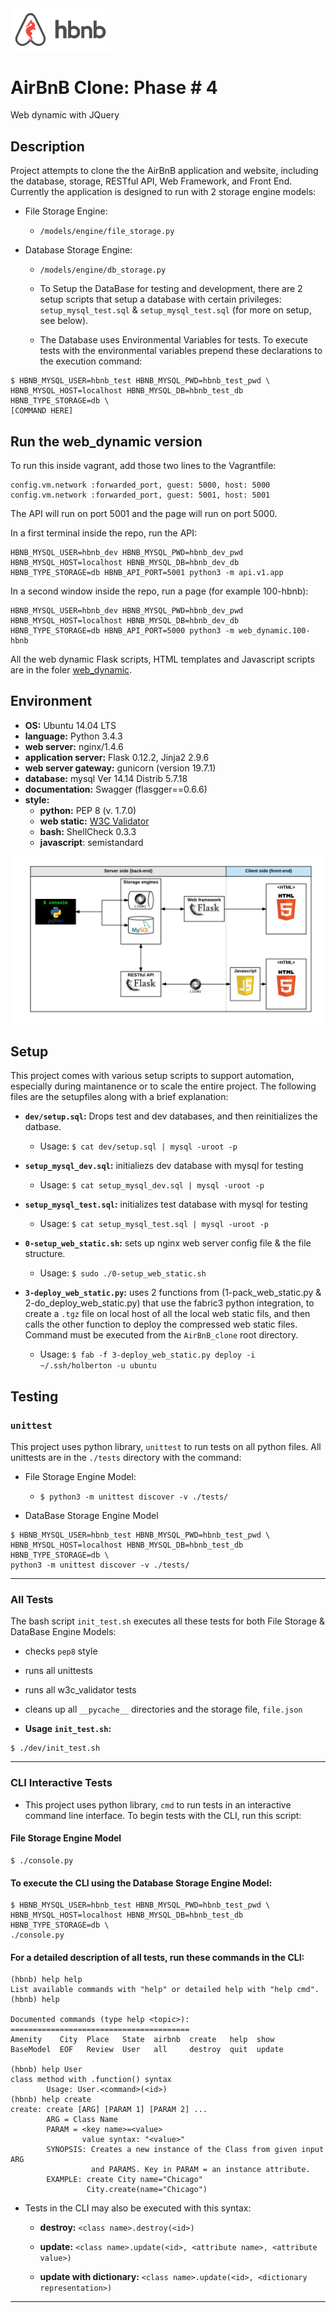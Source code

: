 <img src="https://github.com/Milla2000/AirBnB_clone_v3/blob/master/dev/HBTN-hbnb-Final.png" width="160" height=auto />

# AirBnB Clone: Phase # 4

Web dynamic with JQuery

## Description

Project attempts to clone the the AirBnB application and website, including the
database, storage, RESTful API, Web Framework, and Front End. Currently the
application is designed to run with 2 storage engine models:

- File Storage Engine:

  - `/models/engine/file_storage.py`

- Database Storage Engine:

  - `/models/engine/db_storage.py`

  - To Setup the DataBase for testing and development, there are 2 setup
    scripts that setup a database with certain privileges: `setup_mysql_test.sql`
    & `setup_mysql_test.sql` (for more on setup, see below).

  - The Database uses Environmental Variables for tests. To execute tests with
    the environmental variables prepend these declarations to the execution
    command:

```
$ HBNB_MYSQL_USER=hbnb_test HBNB_MYSQL_PWD=hbnb_test_pwd \
HBNB_MYSQL_HOST=localhost HBNB_MYSQL_DB=hbnb_test_db HBNB_TYPE_STORAGE=db \
[COMMAND HERE]
```

## Run the web_dynamic version

To run this inside vagrant, add those two lines to the Vagrantfile:

```
config.vm.network :forwarded_port, guest: 5000, host: 5000
config.vm.network :forwarded_port, guest: 5001, host: 5001
```

The API will run on port 5001 and the page will run on port 5000.

In a first terminal inside the repo, run the API:

```
HBNB_MYSQL_USER=hbnb_dev HBNB_MYSQL_PWD=hbnb_dev_pwd HBNB_MYSQL_HOST=localhost HBNB_MYSQL_DB=hbnb_dev_db HBNB_TYPE_STORAGE=db HBNB_API_PORT=5001 python3 -m api.v1.app
```

In a second window inside the repo, run a page (for example 100-hbnb):

```
HBNB_MYSQL_USER=hbnb_dev HBNB_MYSQL_PWD=hbnb_dev_pwd HBNB_MYSQL_HOST=localhost HBNB_MYSQL_DB=hbnb_dev_db HBNB_TYPE_STORAGE=db HBNB_API_PORT=5000 python3 -m web_dynamic.100-hbnb
```

All the web dynamic Flask scripts, HTML templates and Javascript scripts are in the foler [web_dynamic](./web_dynamic).

## Environment

- **OS:** Ubuntu 14.04 LTS
- **language:** Python 3.4.3
- **web server:** nginx/1.4.6
- **application server:** Flask 0.12.2, Jinja2 2.9.6
- **web server gateway:** gunicorn (version 19.7.1)
- **database:** mysql Ver 14.14 Distrib 5.7.18
- **documentation:** Swagger (flasgger==0.6.6)
- **style:**
  - **python:** PEP 8 (v. 1.7.0)
  - **web static:** [W3C Validator](https://validator.w3.org/)
  - **bash:** ShellCheck 0.3.3
  - **javascript**: semistandard

<img src="https://github.com/Milla2000/AirBnB_clone_v3/blob/master/dev/hbnb_step5.png" />

## Setup

This project comes with various setup scripts to support automation, especially
during maintanence or to scale the entire project. The following files are the
setupfiles along with a brief explanation:

- **`dev/setup.sql`:** Drops test and dev databases, and then reinitializes
  the datbase.

  - Usage: `$ cat dev/setup.sql | mysql -uroot -p`

- **`setup_mysql_dev.sql`:** initialiezs dev database with mysql for testing

  - Usage: `$ cat setup_mysql_dev.sql | mysql -uroot -p`

- **`setup_mysql_test.sql`:** initializes test database with mysql for testing

  - Usage: `$ cat setup_mysql_test.sql | mysql -uroot -p`

- **`0-setup_web_static.sh`:** sets up nginx web server config file & the file
  structure.

  - Usage: `$ sudo ./0-setup_web_static.sh`

- **`3-deploy_web_static.py`:** uses 2 functions from (1-pack_web_static.py &
  2-do_deploy_web_static.py) that use the fabric3 python integration, to create
  a `.tgz` file on local host of all the local web static fils, and then calls
  the other function to deploy the compressed web static files. Command must
  be executed from the `AirBnB_clone` root directory.

  - Usage: `$ fab -f 3-deploy_web_static.py deploy -i ~/.ssh/holberton -u ubuntu`

## Testing

### `unittest`

This project uses python library, `unittest` to run tests on all python files.
All unittests are in the `./tests` directory with the command:

- File Storage Engine Model:

  - `$ python3 -m unittest discover -v ./tests/`

- DataBase Storage Engine Model

```
$ HBNB_MYSQL_USER=hbnb_test HBNB_MYSQL_PWD=hbnb_test_pwd \
HBNB_MYSQL_HOST=localhost HBNB_MYSQL_DB=hbnb_test_db HBNB_TYPE_STORAGE=db \
python3 -m unittest discover -v ./tests/
```

---

### All Tests

The bash script `init_test.sh` executes all these tests for both File Storage &
DataBase Engine Models:

- checks `pep8` style

- runs all unittests

- runs all w3c_validator tests

- cleans up all `__pycache__` directories and the storage file, `file.json`

- **Usage `init_test.sh`:**

```
$ ./dev/init_test.sh
```

---

### CLI Interactive Tests

- This project uses python library, `cmd` to run tests in an interactive command
  line interface. To begin tests with the CLI, run this script:

#### File Storage Engine Model

```
$ ./console.py
```

#### To execute the CLI using the Database Storage Engine Model:

```
$ HBNB_MYSQL_USER=hbnb_test HBNB_MYSQL_PWD=hbnb_test_pwd \
HBNB_MYSQL_HOST=localhost HBNB_MYSQL_DB=hbnb_test_db HBNB_TYPE_STORAGE=db \
./console.py
```

#### For a detailed description of all tests, run these commands in the CLI:

```
(hbnb) help help
List available commands with "help" or detailed help with "help cmd".
(hbnb) help

Documented commands (type help <topic>):
========================================
Amenity    City  Place   State  airbnb  create   help  show
BaseModel  EOF   Review  User   all     destroy  quit  update

(hbnb) help User
class method with .function() syntax
        Usage: User.<command>(<id>)
(hbnb) help create
create: create [ARG] [PARAM 1] [PARAM 2] ...
        ARG = Class Name
        PARAM = <key name>=<value>
                value syntax: "<value>"
        SYNOPSIS: Creates a new instance of the Class from given input ARG
                  and PARAMS. Key in PARAM = an instance attribute.
        EXAMPLE: create City name="Chicago"
                 City.create(name="Chicago")
```

- Tests in the CLI may also be executed with this syntax:

  - **destroy:** `<class name>.destroy(<id>)`

  - **update:** `<class name>.update(<id>, <attribute name>, <attribute value>)`

  - **update with dictionary:** `<class name>.update(<id>,
<dictionary representation>)`

---
